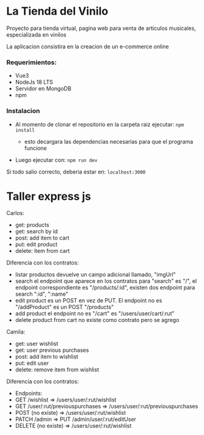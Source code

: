 # La Tienda del Vinilo

<p> Proyecto para tienda virtual, pagina web para venta de articulos musicales, especializada en vinilos </p>

<p>La aplicacion consistira en la creacion de un e-commerce online</p>

### Requerimientos:

- Vue3
- NodeJs 18 LTS
- Servidor en MongoDB
- npm

### Instalacion

- Al momento de clonar el repositorio en la carpeta raiz ejecutar: `npm install`
  - esto decargara las dependencias necesarias para que el programa funcione
 
- Luego ejecutar con: `npm run dev`

Si todo salio correcto, deberia estar en: `localhost:3000`


# Taller express js
 
Carlos: 
- get: products
- get: search by id
- post: add item to cart
- put: edit product
- delete: item from cart

Diferencia con los contratos: 
- listar productos devuelve un campo adicional llamado, "imgUrl"
- search el endpoint que aparece en los contratos para "search" es "/", el endpoint correspondiente es "/products/:id", existen dos endpoint para search ":id", ":name"
- edit product es un POST en vez de PUT. El endpoint no es "/addProduct" es un POST "/products"
- add product el endpoint no es "/cart" es "/users/user/cart/:rut"
- delete product from cart no existe como contrato pero se agrego

Camila:
- get: user wishlist
- get: user previous purchases
- post: add item to wishlist
- put: edit user
- delete: remove item from wishlist

Diferencia con los contratos:
- Endpoints:
- GET /wishlist => /users/user/:rut/wishlist
- GET /user/:rut/previouspurchases => /users/user/:rut/previouspurchases
- POST (no existe) => /users/user/:rut/wishlist
- PATCH /admin => PUT /admin/user/:rut/editUser
- DELETE (no existe) => /users/user/:rut/wishlist
